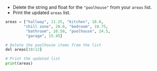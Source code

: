 - Delete the string and float for the `"poolhouse"` from your `areas` list.
- Print the updated `areas` list.
```Python
areas = ["hallway", 11.25, "kitchen", 18.0,
        "chill zone", 20.0, "bedroom", 10.75,
         "bathroom", 10.50, "poolhouse", 24.5,
         "garage", 15.45]

# Delete the poolhouse items from the list
del areas[10:12]

# Print the updated list
print(areas)
```
